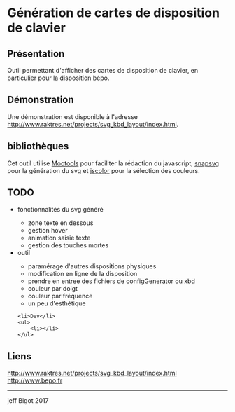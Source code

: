 <!--
// 
// Jeff Bigot 2017
-->
<html>
<head>
    <meta http-equiv="content-type" content="text/html">    
    <meta http-equiv="Content-Language" content="fr">
</head>
<body>


<h1>Génération de cartes de disposition de clavier</h1>


<h2>Présentation</h2>
Outil permettant d'afficher des cartes de disposition de clavier, en
particulier pour la disposition bépo.

<br>

<h2>Démonstration</h2>
Une démonstration est disponible à l'adresse  <a href="http://www.raktres.net/projects/svg_kbd_layout/index.html">http://www.raktres.net/projects/svg_kbd_layout/index.html</a>.

<br>

<h2>bibliothèques</h2>
Cet outil utilise <a href="http://mootools.net">Mootools</a> pour faciliter la
rédaction du javascript, <a href="http://snapsvg.io">snapsvg </a> pour la génération
du svg et <a href="http://jscolor.com">jscolor</a> pour la sélection des
couleurs.

<h2>TODO</h2>
<ul>
    <li>fonctionnalités du svg généré</li>
    <ul>
        <li>zone texte en dessous</li>
        <li>gestion hover</li>
        <li>animation saisie texte</li>
        <li>gestion des touches mortes</li>
    </ul>
</li>
    <li>outil</li>
    <ul>
        <li>paramérage d'autres dispositions physiques</li>
        <li>modification en ligne de la disposition</li>
        <li>prendre en entree des fichiers de configGenerator ou xbd </li>
        <li>couleur par doigt</li>
        <li>couleur par fréquence</li>
        <li>un peu d'esthétique</li>
    </ul>

    <li>Dev</li>
    <ul>
        <li></li>
    </ul>
</ul>


<h2>Liens</h2>
 <a href="http://www.raktres.net/projects/svg_kbd_layout/index.html">http://www.raktres.net/projects/svg_kbd_layout/index.html</a>

 <br>
  <a href="http://www.bepo.fr">http://www.bepo.fr</a> 
<hr>
jeff Bigot 2017
